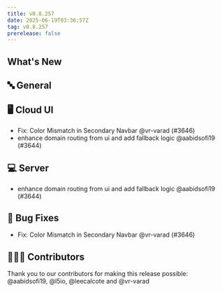 ```yaml
---
title: v0.8.257
date: 2025-06-19T03:36:57Z
tag: v0.8.257
prerelease: false
---
```


## What's New
## 🔤 General
## 🖥 Cloud UI

- Fix: Color Mismatch in Secondary Navbar @vr-varad (#3646)
- enhance domain routing from ui and add fallback logic @aabidsofi19 (#3644)

## 💻 Server

- enhance domain routing from ui and add fallback logic @aabidsofi19 (#3644)

## 🐛 Bug Fixes

- Fix: Color Mismatch in Secondary Navbar @vr-varad (#3646)

## 👨🏽‍💻 Contributors

Thank you to our contributors for making this release possible:
@aabidsofi19, @l5io, @leecalcote and @vr-varad

